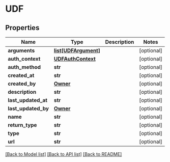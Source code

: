 # UDF

## Properties
Name | Type | Description | Notes
------------ | ------------- | ------------- | -------------
**arguments** | [**list[UDFArgument]**](UDFArgument.md) |  | [optional] 
**auth_context** | [**UDFAuthContext**](UDFAuthContext.md) |  | [optional] 
**auth_method** | **str** |  | [optional] 
**created_at** | **str** |  | [optional] 
**created_by** | [**Owner**](Owner.md) |  | [optional] 
**description** | **str** |  | [optional] 
**last_updated_at** | **str** |  | [optional] 
**last_updated_by** | [**Owner**](Owner.md) |  | [optional] 
**name** | **str** |  | [optional] 
**return_type** | **str** |  | [optional] 
**type** | **str** |  | [optional] 
**url** | **str** |  | [optional] 

[[Back to Model list]](../README.md#documentation-for-models) [[Back to API list]](../README.md#documentation-for-api-endpoints) [[Back to README]](../README.md)


